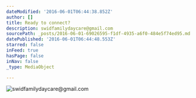 ```yaml
---
dateModified: '2016-06-01T06:44:38.852Z'
author: []
title: Ready to connect?
description: swidfamilydaycare@gmail.com
sourcePath: _posts/2016-06-01-69026595-f1df-4935-a6f0-484e5f74ed95.md
datePublished: '2016-06-01T06:44:48.553Z'
starred: false
inFeed: true
hasPage: false
inNav: false
_type: MediaObject

---
```

![swidfamilydaycare@gmail.com](https://s3-us-west-2.amazonaws.com/the-grid-img/p/c88ad29525dbc678de23610b1a5b4b6e74d12db5.jpg)
